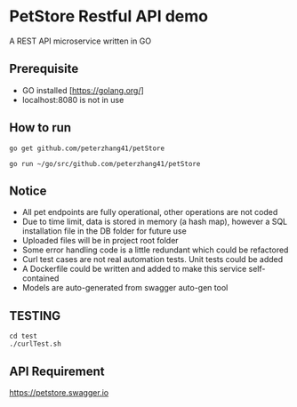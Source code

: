 # PetStore Restful API demo

A REST API microservice written in GO

## Prerequisite

- GO installed [https://golang.org/]
- localhost:8080 is not in use

## How to run

```go get github.com/peterzhang41/petStore```

```go run ~/go/src/github.com/peterzhang41/petStore```

## Notice
-  All pet endpoints are fully operational, other operations are not coded
-  Due to time limit, data is stored in memory (a hash map), however a SQL installation file in the DB folder for future use
-  Uploaded files will be in project root folder
-  Some error handling code is a little redundant which could be refactored
-  Curl test cases are not real automation tests. Unit tests could be added
-  A Dockerfile could be written and added to make this service self-contained
-  Models are auto-generated from swagger auto-gen tool

## TESTING

```
cd test
./curlTest.sh

```

## API Requirement

https://petstore.swagger.io




